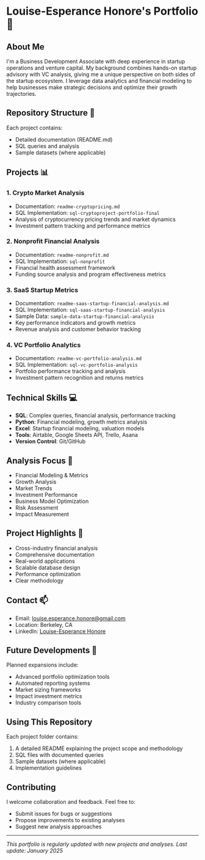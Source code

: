 # Louise-Esperance Honore's Portfolio 👋

## About Me
I'm a Business Development Associate with deep experience in startup operations and venture capital. My background combines hands-on startup advisory with VC analysis, giving me a unique perspective on both sides of the startup ecosystem. I leverage data analytics and financial modeling to help businesses make strategic decisions and optimize their growth trajectories.

## Repository Structure 📁
Each project contains:
- Detailed documentation (README.md)
- SQL queries and analysis
- Sample datasets (where applicable)

## Projects 📊

### 1. Crypto Market Analysis
- Documentation: `readme-cryptopricing.md`
- SQL Implementation: `sql-cryptoproject-portfolio-final`
- Analysis of cryptocurrency pricing trends and market dynamics
- Investment pattern tracking and performance metrics

### 2. Nonprofit Financial Analysis
- Documentation: `readme-nonprofit.md`
- SQL Implementation: `sql-nonprofit`
- Financial health assessment framework
- Funding source analysis and program effectiveness metrics

### 3. SaaS Startup Metrics
- Documentation: `readme-saas-startup-financial-analysis.md`
- SQL Implementation: `sql-saas-startup-financial-analysis`
- Sample Data: `sample-data-startup-financial-analysis`
- Key performance indicators and growth metrics
- Revenue analysis and customer behavior tracking

### 4. VC Portfolio Analytics
- Documentation: `readme-vc-portfolio-analysis.md`
- SQL Implementation: `sql-vc-portfolio-analysis`
- Portfolio performance tracking and analysis
- Investment pattern recognition and returns metrics

## Technical Skills 💻
- **SQL**: Complex queries, financial analysis, performance tracking
- **Python**: Financial modeling, growth metrics analysis
- **Excel**: Startup financial modeling, valuation models
- **Tools**: Airtable, Google Sheets API, Trello, Asana
- **Version Control**: Git/GitHub

## Analysis Focus 🎯
- Financial Modeling & Metrics
- Growth Analysis
- Market Trends
- Investment Performance
- Business Model Optimization
- Risk Assessment
- Impact Measurement

## Project Highlights 🌟
- Cross-industry financial analysis
- Comprehensive documentation
- Real-world applications
- Scalable database design
- Performance optimization
- Clear methodology

## Contact 📫
- Email: louise.esperance.honore@gmail.com
- Location: Berkeley, CA
- LinkedIn: [Louise-Esperance Honore](https://www.linkedin.com/in/l-e-honore)

## Future Developments 🚀
Planned expansions include:
- Advanced portfolio optimization tools
- Automated reporting systems
- Market sizing frameworks
- Impact investment metrics
- Industry comparison tools

## Using This Repository
Each project folder contains:
1. A detailed README explaining the project scope and methodology
2. SQL files with documented queries
3. Sample datasets (where applicable)
4. Implementation guidelines

## Contributing
I welcome collaboration and feedback. Feel free to:
- Submit issues for bugs or suggestions
- Propose improvements to existing analyses
- Suggest new analysis approaches

---
*This portfolio is regularly updated with new projects and analyses. Last update: January 2025*
